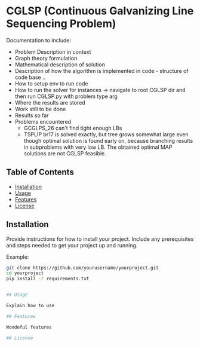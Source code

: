 # CGLSP (Continuous Galvanizing Line Sequencing Problem)

Documentation to include:
- Problem Description in context
- Graph theory formulation
- Mathematical description of solution
- Description of how the algorithm is implemented in code - structure of code base ..
- How to setup env to run code
- How to run the solver for instances ->  navigate to root CGLSP dir and then run CGLSP.py with problem type arg
- Where the results are stored
- Work still to be done
- Results so far
- Problems encountered
   - GCGLPS_26 can't find tight enough LBs
   - TSPLIP br17 is solved exactly, but tree grows somewhat large even though optimal solution is found early on, because branching results in subproblems with very low LB. The obtained optimal MAP solutions are not CGLSP feasible.


## Table of Contents

- [Installation](#installation)
- [Usage](#usage)
- [Features](#features)
- [License](#license)

## Installation

Provide instructions for how to install your project. Include any prerequisites and steps needed to get your project up and running.

Example:
```bash
git clone https://github.com/yourusername/yourproject.git
cd yourproject
pip install -r requirements.txt


## Usage

Explain how to use

## Features

Wondeful features

## License


